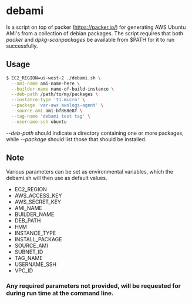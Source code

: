 # debami
Is a script on top of packer (https://packer.io/) for generating AWS Ubuntu AMI's from a collection of debian packages.
The script requires that both *packer* and *dpkg-scanpackages* be available from $PATH for it to run successfully.

## Usage

```bash
$ EC2_REGION=us-west-2 ./debami.sh \
  --ami-name ami-name-here \
  --builder-name name-of-build-instance \
  --deb-path /path/to/my/packages \
  --instance-type 't1.micro' \
  --package 'var-aws awslogs-agent' \
  --source-ami ami-bf868e8f \
  --tag-name 'debami test tag' \
  --username-ssh ubuntu
```

_--deb-path_ should indicate a directory containing one or more packages, while _--package_ should list those that should be installed.


## Note
Various parameters can be set as environmental variables, which the debami.sh will then use as default values.
* EC2_REGION
* AWS_ACCESS_KEY
* AWS_SECRET_KEY
* AMI_NAME
* BUILDER_NAME
* DEB_PATH
* HVM
* INSTANCE_TYPE
* INSTALL_PACKAGE
* SOURCE_AMI
* SUBNET_ID
* TAG_NAME
* USERNAME_SSH
* VPC_ID


### Any required parameters not provided, will be requested for during run time at the command line.